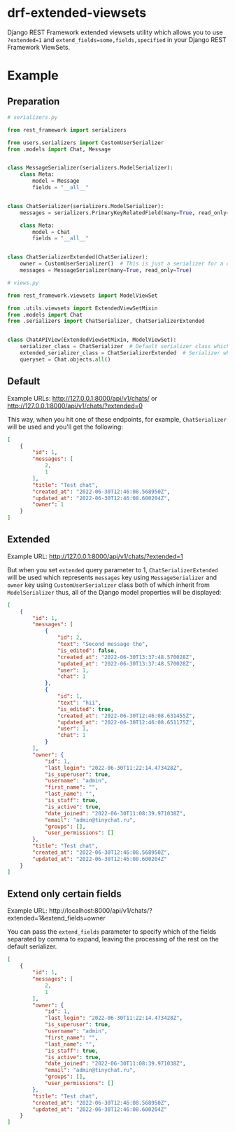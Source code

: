 # drf-extended-viewsets
Django REST Framework extended viewsets utility which allows you to use `?extended=1` and `extend_fields=some,fields,specified` in your Django REST Framework ViewSets.


# Example
## Preparation
```python
# serializers.py

from rest_framework import serializers

from users.serializers import CustomUserSerializer
from .models import Chat, Message


class MessageSerializer(serializers.ModelSerializer):
    class Meta:
        model = Message
        fields = "__all__"


class ChatSerializer(serializers.ModelSerializer):
    messages = serializers.PrimaryKeyRelatedField(many=True, read_only=True)

    class Meta:
        model = Chat
        fields = "__all__"


class ChatSerializerExtended(ChatSerializer):
    owner = CustomUserSerializer()  # This is just a serializer for a custom User model in the project
    messages = MessageSerializer(many=True, read_only=True)
```

```python
# views.py

from rest_framework.viewsets import ModelViewSet

from .utils.viewsets import ExtendedViewSetMixin
from .models import Chat
from .serializers import ChatSerializer, ChatSerializerExtended


class ChatAPIView(ExtendedViewSetMixin, ModelViewSet):
    serializer_class = ChatSerializer  # Default serializer class which will be used when `extended` query parameters is not passed or it is 0
    extended_serializer_class = ChatSerializerExtended  # Serializer which will be used when `extended` is 1
    queryset = Chat.objects.all()
```

## Default
Example URLs: http://127.0.0.1:8000/api/v1/chats/ or http://127.0.0.1:8000/api/v1/chats/?extended=0

This way, when you hit one of these endpoints, for example, `ChatSerializer` will be used and you'll get the following:
```json
[
    {
        "id": 1,
        "messages": [
            2,
            1
        ],
        "title": "Test chat",
        "created_at": "2022-06-30T12:46:08.568950Z",
        "updated_at": "2022-06-30T12:46:08.600204Z",
        "owner": 1
    }
]
```

## Extended
Example URL: http://127.0.0.1:8000/api/v1/chats/?extended=1

But when you set `extended` query parameter to 1, `ChatSerializerExtended` will be used which represents `messages` key using `MessageSerializer` and `owner` key using `CustomUserSerializer` class both of which inherit from `ModelSerializer` thus, all of the Django model properties will be displayed:
```json
[
    {
        "id": 1,
        "messages": [
            {
                "id": 2,
                "text": "Second message tho",
                "is_edited": false,
                "created_at": "2022-06-30T13:37:48.570028Z",
                "updated_at": "2022-06-30T13:37:48.570028Z",
                "user": 1,
                "chat": 1
            },
            {
                "id": 1,
                "text": "hii",
                "is_edited": true,
                "created_at": "2022-06-30T12:46:08.631455Z",
                "updated_at": "2022-06-30T12:46:08.651175Z",
                "user": 1,
                "chat": 1
            }
        ],
        "owner": {
            "id": 1,
            "last_login": "2022-06-30T11:22:14.473428Z",
            "is_superuser": true,
            "username": "admin",
            "first_name": "",
            "last_name": "",
            "is_staff": true,
            "is_active": true,
            "date_joined": "2022-06-30T11:08:39.971038Z",
            "email": "admin@tinychat.ru",
            "groups": [],
            "user_permissions": []
        },
        "title": "Test chat",
        "created_at": "2022-06-30T12:46:08.568950Z",
        "updated_at": "2022-06-30T12:46:08.600204Z"
    }
]
```

## Extend only certain fields
Example URL: http://localhost:8000/api/v1/chats/?extended=1&extend_fields=owner

You can pass the `extend_fields` parameter to specify which of the fields separated by comma to expand, leaving the processing of the rest on the default serializer.
```json
[
    {
        "id": 1,
        "messages": [
            2,
            1
        ],
        "owner": {
            "id": 1,
            "last_login": "2022-06-30T11:22:14.473428Z",
            "is_superuser": true,
            "username": "admin",
            "first_name": "",
            "last_name": "",
            "is_staff": true,
            "is_active": true,
            "date_joined": "2022-06-30T11:08:39.971038Z",
            "email": "admin@tinychat.ru",
            "groups": [],
            "user_permissions": []
        },
        "title": "Test chat",
        "created_at": "2022-06-30T12:46:08.568950Z",
        "updated_at": "2022-06-30T12:46:08.600204Z"
    }
]
```

